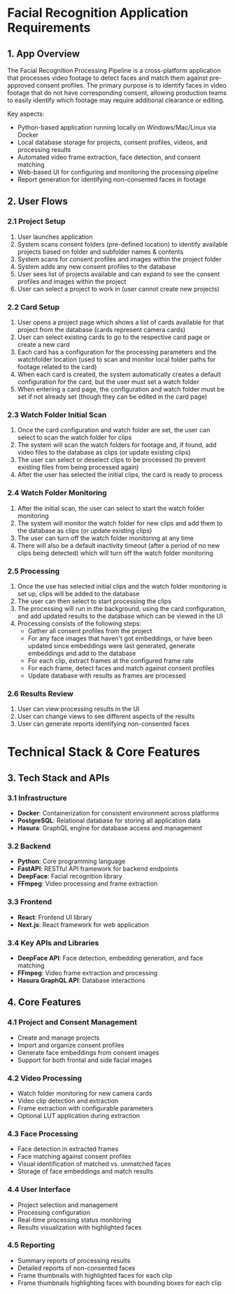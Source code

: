 # Facial Recognition Application Requirements

## 1. App Overview
The Facial Recognition Processing Pipeline is a cross-platform application that processes video footage to detect faces and match them against pre-approved consent profiles. The primary purpose is to identify faces in video footage that do not have corresponding consent, allowing production teams to easily identify which footage may require additional clearance or editing.

Key aspects:

- Python-based application running locally on Windows/Mac/Linux via Docker
- Local database storage for projects, consent profiles, videos, and processing results
- Automated video frame extraction, face detection, and consent matching
- Web-based UI for configuring and monitoring the processing pipeline
- Report generation for identifying non-consented faces in footage

## 2. User Flows

### 2.1 Project Setup
1. User launches application
2. System scans consent folders (pre-defined location) to identify available projects based on folder and subfolder names & contents
3. System scans for consent profiles and images within the project folder
4. System adds any new consent profiles to the database
5. User sees list of projects available and can expand to see the consent profiles and images within the project
6. User can select a project to work in (user cannot create new projects)

### 2.2 Card Setup
1. User opens a project page which shows a list of cards available for that project from the database (cards represent camera cards)
2. User can select existing cards to go to the respective card page or create a new card
3. Each card has a configuration for the processing parameters and the watchfolder location (used to scan and monitor local folder paths for footage related to the card)
4. When each card is created, the system automatically creates a default configuration for the card, but the user must set a watch folder
5. When entering a card page, the configuration and watch folder must be set if not already set (though they can be edited in the card page)

### 2.3 Watch Folder Initial Scan
1. Once the card configuration and watch folder are set, the user can select to scan the watch folder for clips
2. The system will scan the watch folders for footage and, if found, add video files to the database as clips (or update existing clips)
3. The user can select or deselect clips to be processed (to prevent existing files from being processed again)
4. After the user has selected the initial clips, the card is ready to process

### 2.4 Watch Folder Monitoring
1. After the initial scan, the user can select to start the watch folder monitoring
2. The system will monitor the watch folder for new clips and add them to the database as clips (or update existing clips)
3. The user can turn off the watch folder monitoring at any time
4. There will also be a default inactivity timeout (after a period of no new clips being detected) which will turn off the watch folder monitoring

### 2.5 Processing
1. Once the use has selected initial clips and the watch folder monitoring is set up, clips will be added to the database
2. The user can then select to start processing the clips
3. The processing will run in the background, using the card configuration, and add updated results to the database which can be viewed in the UI
4. Processing consists of the following steps:
    - Gather all consent profiles from the project
    - For any face images that haven't got embeddings, or have been updated since embeddings were last generated, generate embeddings and add to the database
    - For each clip, extract frames at the configured frame rate
    - For each frame, detect faces and match against consent profiles
    - Update database with results as frames are processed

### 2.6 Results Review
1. User can view processing results in the UI
2. User can change views to see different aspects of the results
3. User can generate reports identifying non-consented faces


# Technical Stack & Core Features

## 3. Tech Stack and APIs

### 3.1 Infrastructure
- **Docker**: Containerization for consistent environment across platforms
- **PostgreSQL**: Relational database for storing all application data
- **Hasura**: GraphQL engine for database access and management

### 3.2 Backend
- **Python**: Core programming language
- **FastAPI**: RESTful API framework for backend endpoints
- **DeepFace**: Facial recognition library
- **FFmpeg**: Video processing and frame extraction

### 3.3 Frontend
- **React**: Frontend UI library
- **Next.js**: React framework for web application

### 3.4 Key APIs and Libraries
- **DeepFace API**: Face detection, embedding generation, and face matching
- **FFmpeg**: Video frame extraction and processing
- **Hasura GraphQL API**: Database interactions

## 4. Core Features

### 4.1 Project and Consent Management
- Create and manage projects
- Import and organize consent profiles
- Generate face embeddings from consent images
- Support for both frontal and side facial images

### 4.2 Video Processing
- Watch folder monitoring for new camera cards
- Video clip detection and extraction
- Frame extraction with configurable parameters
- Optional LUT application during extraction

### 4.3 Face Processing
- Face detection in extracted frames
- Face matching against consent profiles
- Visual identification of matched vs. unmatched faces
- Storage of face embeddings and match results

### 4.4 User Interface
- Project selection and management
- Processing configuration
- Real-time processing status monitoring
- Results visualization with highlighted faces

### 4.5 Reporting
- Summary reports of processing results
- Detailed reports of non-consented faces
- Frame thumbnails with highlighted faces for each clip
- Frame thumbnails highlighting faces with bounding boxes for each clip

